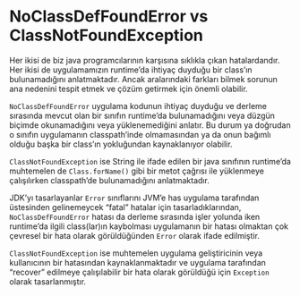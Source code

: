 # NoClassDefFoundError vs ClassNotFoundException

Her ikisi de biz java programcılarının karşısına sıklıkla çıkan hatalardandır. Her ikisi de uygulamamızın runtime’da 
ihtiyaç duyduğu bir class’ın bulunamadığını anlatmaktadır. Ancak aralarındaki farkları bilmek sorunun ana nedenini tespit 
etmek ve çözüm getirmek için önemli olabilir.

`NoClassDefFoundError` uygulama kodunun ihtiyaç duyduğu ve derleme sırasında mevcut olan bir sınıfın runtime’da bulunamadığını 
veya düzgün biçimde okunamadığını veya yüklenemediğini anlatır. Bu durum ya doğrudan o sınıfın uygulamanın classpath’inde 
olmamasından ya da onun bağımlı olduğu başka bir class’ın yokluğundan kaynaklanıyor olabilir.

`ClassNotFoundException` ise String ile ifade edilen bir java sınıfının runtime’da muhtemelen de `Class.forName()` gibi bir 
metot çağrısı ile yüklenmeye çalışılırken classpath’de bulunamadığını anlatmaktadır.

JDK’yı tasarlayanlar `Error` sınıflarını JVM’e has uygulama tarafından üstesinden gelinemeycek “fatal” hatalar için 
tasarladıklarından, `NoClassDefFoundError` hatası da derleme sırasında işler yolunda iken runtime’da ilgili class(lar)ın 
kaybolması uygulamanın bir hatası olmaktan çok çevresel bir hata olarak görüldüğünden `Error` olarak ifade edilmiştir.

`ClassNotFoundException` ise muhtemelen uygulama geliştiricinin veya kullanıcının bir hatasından kaynaklanmaktadır ve 
uygulama tarafından “recover” edilmeye çalışılabilir bir hata olarak görüldüğü için `Exception` olarak tasarlanmıştır.